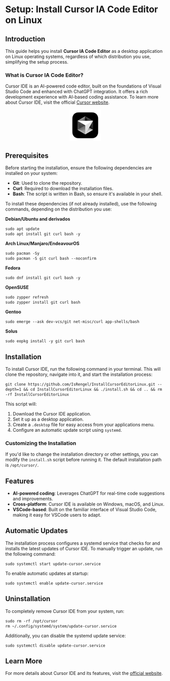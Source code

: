 # Setup: Install Cursor IA Code Editor on Linux

## Introduction

This guide helps you install **Cursor IA Code Editor** as a desktop application on Linux operating systems, regardless of which distribution you use, simplifying the setup process.

### What is Cursor IA Code Editor?

Cursor IDE is an AI-powered code editor, built on the foundations of Visual Studio Code and enhanced with ChatGPT integration. It offers a rich development experience with AI-based coding assistance. To learn more about Cursor IDE, visit the official [Cursor website](https://cursor.sh/).

<p align="center"> <a href="https://cursor.sh/"> <img src="./assets/cursor.png" alt="Cursor" width="100px"> </a> </p>

## Prerequisites

Before starting the installation, ensure the following dependencies are installed on your system:

- **Git**: Used to clone the repository.
- **Curl**: Required to download the installation files.
- **Bash**: The script is written in Bash, so ensure it's available in your shell.

To install these dependencies (if not already installed), use the following commands, depending on the distribution you use:

**Debian/Ubuntu and derivados**
```
sudo apt update
sudo apt install git curl bash -y

```

**Arch Linux/Manjaro/EndeavourOS**
```
sudo pacman -Sy
sudo pacman -S git curl bash --noconfirm

```

**Fedora**
```
sudo dnf install git curl bash -y

```

**OpenSUSE**
```
sudo zypper refresh
sudo zypper install git curl bash

```

**Gentoo**
```
sudo emerge --ask dev-vcs/git net-misc/curl app-shells/bash

```

**Solus**
```
sudo eopkg install -y git curl bash

```

## Installation

To install Cursor IDE, run the following command in your terminal. This will clone the repository, navigate into it, and start the installation process:

```
git clone https://github.com/IsRengel/InstallCursorEditorLinux.git --depth=1 && cd InstallCursorEditorLinux && ./install.sh && cd .. && rm -rf InstallCursorEditorLinux
```

This script will:

1. Download the Cursor IDE application.
2. Set it up as a desktop application.
3. Create a `.desktop` file for easy access from your applications menu.
4. Configure an automatic update script using `systemd`.
### Customizing the Installation

If you'd like to change the installation directory or other settings, you can modify the `install.sh` script before running it. The default installation path is `/opt/cursor/`.

## Features

- **AI-powered coding**: Leverages ChatGPT for real-time code suggestions and improvements.
- **Cross-platform**: Cursor IDE is available on Windows, macOS, and Linux.
- **VSCode-based**: Built on the familiar interface of Visual Studio Code, making it easy for VSCode users to adapt.

## Automatic Updates

The installation process configures a systemd service that checks for and installs the latest updates of Cursor IDE. To manually trigger an update, run the following command:

```
sudo systemctl start update-cursor.service
```
To enable automatic updates at startup:
```
sudo systemctl enable update-cursor.service
```

## Uninstallation

To completely remove Cursor IDE from your system, run:

```
sudo rm -rf /opt/cursor
rm ~/.config/systemd/system/update-cursor.service
```

Additionally, you can disable the systemd update service:

```
sudo systemctl disable update-cursor.service
```

## Learn More

For more details about Cursor IDE and its features, visit the [official website](https://cursor.sh/).
